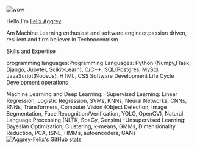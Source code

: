 ![wow](https://imgur.com/3Ag4KFN)

Hello,I'm [Felix Aggrey](https://www.linkedin.com/in/felix-abongo-77b092208/?lipi=urn%3Ali%3Apage%3Ad_flagship3_feed%3BzWWuH7k1QTOGJRw%2FmfDjtg%3D%3D)

Am Machine Learning enthusiast and software engineer.passion driven, resilient and firm believer in Technocentrism

Skills and Expertise

programming languages:Programming Languages: Python (Numpy,Flask, Django, Jupyter, Scikit-Learn), C/C++, SQL(Postgres, MySql, JavaScript(NodeJs), HTML, CSS
Software Development Life Cycle
Development operations

Machine Learning and Deep Learning:
      -Supervised Learning: Linear Regression, Logistic Regression, SVMs, KNNs, Neural Networks, CNNs, RNNs, Transformers, Computer Vision (Object Detection, Image Segmentation, Face Recognition/Verification, YOLO, OpenCV), Natural Language Processing (NLTK, SpaCy, Gensim)
      -Unsupervised Learning: Bayesian Optimization, Clustering, k-means, GMMs, Dimensionality Reduction, PCA, tSNE, HMMs, autoencoders, GANs
[![Aggrey-Felix's GitHub stats](https://github-readme-stats.vercel.app/api?username=aggrey-Felix)](https://github.com/aggrey-Felix/github-readme-stats)
